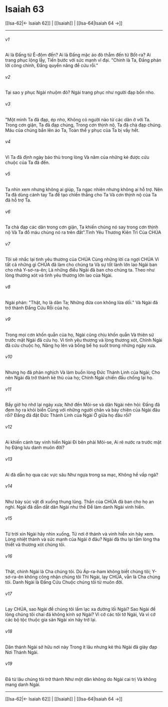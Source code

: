 # Isaiah 63

[[Isa-62|← Isaiah 62]] | [[Isaiah]] | [[Isa-64|Isaiah 64 →]]
***



###### v1 
Ai là Đấng từ Ê-đôm đến? Ai là Đấng mặc áo đỏ thẫm đến từ Bốt-ra? Ai trang phục lộng lẫy, Tiến bước với sức mạnh vĩ đại. "Chính là Ta, Đấng phán lời công chính, Đấng quyền năng để cứu rỗi." 

###### v2 
Tại sao y phục Ngài nhuộm đỏ? Ngài trang phục như người đạp bồn nho. 

###### v3 
"Một mình Ta đã đạp, ép nho, Không có người nào từ các dân ở với Ta. Trong cơn giận, Ta đã đạp chúng, Trong cơn thịnh nộ, Ta đã chà đạp chúng. Máu của chúng bắn lên áo Ta, Toàn thể y phục của Ta bị vấy hết. 

###### v4 
Vì Ta đã định ngày báo thù trong lòng Và năm của những kẻ được cứu chuộc của Ta đã đến. 

###### v5 
Ta nhìn xem nhưng không ai giúp, Ta ngạc nhiên nhưng không ai hỗ trợ. Nên Ta đã dùng cánh tay Ta để tạo chiến thắng cho Ta Và cơn thịnh nộ của Ta đã hỗ trợ Ta. 

###### v6 
Ta chà đạp các dân trong cơn giận, Ta khiến chúng nó say trong cơn thịnh nộ Và Ta đổ máu chúng nó ra trên đất".Tình Yêu Thương Kiên Trì Của CHÚA 

###### v7 
Tôi sẽ nhắc lại tình yêu thương của CHÚA Cùng những lời ca ngợi CHÚA Vì tất cả những gì CHÚA đã làm cho chúng ta Và sự tốt lành lớn lao Ngài ban cho nhà Y-sơ-ra-ên; Là những điều Ngài đã ban cho chúng ta. Theo như lòng thương xót và tình yêu thương lớn lao của Ngài. 

###### v8 
Ngài phán: "Thật, họ là dân Ta; Những đứa con không lừa dối." Và Ngài đã trở thành Đấng Cứu Rỗi của họ. 

###### v9 
Trong mọi cơn khốn quẫn của họ, Ngài cũng chịu khốn quẫn Và thiên sứ trước mặt Ngài đã cứu họ. Vì tình yêu thương và lòng thương xót, Chính Ngài đã cứu chuộc họ, Nâng họ lên và bồng bế họ suốt trong những ngày xưa. 

###### v10 
Nhưng họ đã phản nghịch Và làm buồn lòng Đức Thánh Linh của Ngài; Cho nên Ngài đã trở thành kẻ thù của họ; Chính Ngài chiến đấu chống lại họ. 

###### v11 
Bấy giờ họ nhớ lại ngày xưa; Nhớ đến Môi-se và dân Ngài nên hỏi: Đấng đã đem họ ra khỏi biển Cùng với những người chăn và bày chiên của Ngài đâu rồi? Đấng đã đặt Đức Thánh Linh của Ngài Ở giữa họ đâu rồi? 

###### v12 
Ai khiến cánh tay vinh hiển Ngài Đi bên phải Môi-se, Ai rẽ nước ra trước mặt họ Đặng lưu danh muôn đời? 

###### v13 
Ai đã dẫn họ qua các vực sâu Như ngựa trong sa mạc, Không hề vấp ngã? 

###### v14 
Như bày súc vật đi xuống thung lũng. Thần của CHÚA đã ban cho họ an nghỉ. Ngài đã dẫn dắt dân Ngài như thế Để làm danh Ngài vinh hiển. 

###### v15 
Từ trời xin Ngài hãy nhìn xuống, Từ nơi ở thánh và vinh hiển xin hãy xem. Lòng nhiệt thành và sức mạnh của Ngài ở đâu? Ngài đã thu lại tấm lòng tha thiết và thương xót chúng tôi. 

###### v16 
Thật, chính Ngài là Cha chúng tôi. Dù Áp-ra-ham không biết chúng tôi; Y-sơ-ra-ên không công nhận chúng tôi Thì Ngài, lạy CHÚA, vẫn là Cha chúng tôi. Danh Ngài là Đấng Cứu Chuộc chúng tôi từ muôn đời. 

###### v17 
Lạy CHÚA, sao Ngài để chúng tôi lầm lạc xa đường lối Ngài? Sao Ngài để lòng chúng tôi chai đá không kính sợ Ngài? Vì cớ các tôi tớ Ngài, Và vì cớ các bộ tộc thuộc gia sản Ngài xin hãy trở lại. 

###### v18 
Dân thánh Ngài sở hữu nơi này Trong ít lâu nhưng kẻ thù Ngài đã giày đạp Nơi Thánh Ngài. 

###### v19 
Đã từ lâu chúng tôi trở thành Như một dân không do Ngài cai trị Và không mang danh Ngài.

***
[[Isa-62|← Isaiah 62]] | [[Isaiah]] | [[Isa-64|Isaiah 64 →]]
